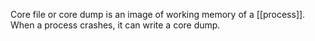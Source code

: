 Core file or core dump is an image of working memory of a [[process]]. When a process crashes, it can write a core dump. 